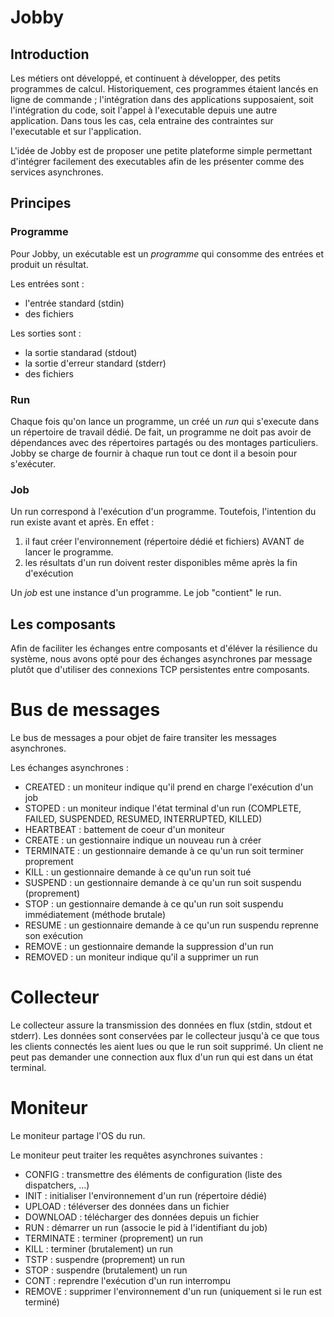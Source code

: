 # Jobby

## Introduction
Les métiers ont développé, et continuent à développer, des petits programmes de calcul.
Historiquement, ces programmes étaient lancés en ligne de commande ; l'intégration dans des applications supposaient, soit l'intégration du code, soit l'appel à l'executable depuis une autre application.
Dans tous les cas, cela entraine des contraintes sur l'executable et sur l'application.

L'idée de Jobby est de proposer une petite plateforme simple permettant d'intégrer facilement des executables afin de les présenter comme des services asynchrones.

## Principes

### Programme
Pour Jobby, un exécutable est un *programme* qui consomme des entrées et produit un résultat. 

Les entrées sont : 
- l'entrée standard (stdin)
- des fichiers

Les sorties sont :
- la sortie standarad (stdout)
- la sortie d'erreur standard (stderr)
- des fichiers

### Run
Chaque fois qu'on lance un programme, un créé un *run* qui s'execute dans un répertoire de travail dédié. De fait, un programme ne doit pas avoir de dépendances avec des répertoires partagés ou des montages particuliers. Jobby se charge de fournir à chaque run tout ce dont il a besoin pour s'exécuter.

### Job
Un run correspond à l'exécution d'un programme. Toutefois, l'intention du run existe avant et après. En effet :
1. il faut créer l'environnement (répertoire dédié et fichiers) AVANT de lancer le programme.
2. les résultats d'un run doivent rester disponibles même après la fin d'exécution

Un *job* est une instance d'un programme. Le job "contient" le run.

## Les composants

Afin de faciliter les échanges entre composants et d'éléver la résilience du système, nous avons opté pour des échanges asynchrones par message plutôt que d'utiliser des connexions TCP persistentes entre composants.

# Bus de messages
Le bus de messages a pour objet de faire transiter les messages asynchrones.

Les échanges asynchrones :
- CREATED : un moniteur indique qu'il prend en charge l'exécution d'un job
- STOPED : un moniteur indique l'état terminal d'un run (COMPLETE, FAILED, SUSPENDED, RESUMED, INTERRUPTED, KILLED)
- HEARTBEAT : battement de coeur d'un moniteur
- CREATE : un gestionnaire indique un nouveau run à créer
- TERMINATE : un gestionnaire demande à ce qu'un run soit terminer proprement
- KILL : un gestionnaire demande à ce qu'un run soit tué
- SUSPEND : un gestionnaire demande à ce qu'un run soit suspendu (proprement)
- STOP : un gestionnaire demande à ce qu'un run soit suspendu immédiatement (méthode brutale)
- RESUME : un gestionnaire demande à ce qu'un run suspendu reprenne son exécution
- REMOVE : un gestionnaire demande la suppression d'un run
- REMOVED : un moniteur indique qu'il a supprimer un run
# Collecteur
Le collecteur assure la transmission des données en flux (stdin, stdout et stderr).
Les données sont conservées par le collecteur jusqu'à ce que tous les clients connectés les aient lues ou que le run soit supprimé.
Un client ne peut pas demander une connection aux flux d'un run qui est dans un état terminal.

# Moniteur
Le moniteur partage l'OS du run.

Le moniteur peut traiter les requêtes asynchrones suivantes :
- CONFIG : transmettre des éléments de configuration (liste des dispatchers, ...)
- INIT : initialiser l'environnement d'un run (répertoire dédié)
- UPLOAD : téléverser des données dans un fichier
- DOWNLOAD : télécharger des données depuis un fichier
- RUN : démarrer un run (associe le pid à l'identifiant du job)
- TERMINATE : terminer (proprement) un run
- KILL : terminer (brutalement) un run
- TSTP : suspendre (proprement) un run
- STOP : suspendre (brutalement) un run
- CONT : reprendre l'exécution d'un run interrompu
- REMOVE : supprimer l'environnement d'un run (uniquement si le run est terminé)





